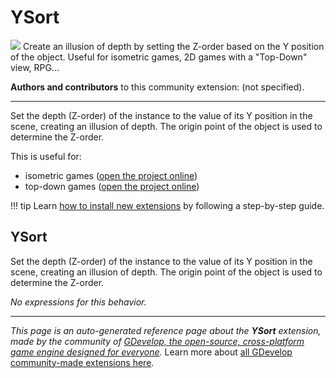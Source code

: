 # YSort

<img src="https://resources.gdevelop-app.com/assets/Icons/sort-ascending.svg" class="extension-icon"></img>
Create an illusion of depth by setting the Z-order based on the Y position of the object. Useful for isometric games, 2D games with a "Top-Down" view, RPG...

**Authors and contributors** to this community extension: (not specified).

---

Set the depth (Z-order) of the instance to the value of its Y position in the scene, creating an illusion of depth. The origin point of the object is used to determine the Z-order.

This is useful for:

- isometric games ([open the project online](https://editor.gdevelop.io/?project=example://isometric-game))
- top-down games ([open the project online](https://editor.gdevelop.io/?project=example://top-down-grid-movement))

!!! tip
    Learn [how to install new extensions](/gdevelop5/extensions/search) by following a step-by-step guide.



## YSort 

Set the depth (Z-order) of the instance to the value of its Y position in the scene, creating an illusion of depth. The origin point of the object is used to determine the Z-order. 

_No expressions for this behavior._



---

*This page is an auto-generated reference page about the **YSort** extension, made by the community of [GDevelop, the open-source, cross-platform game engine designed for everyone](https://gdevelop.io/).* Learn more about [all GDevelop community-made extensions here](/gdevelop5/extensions).